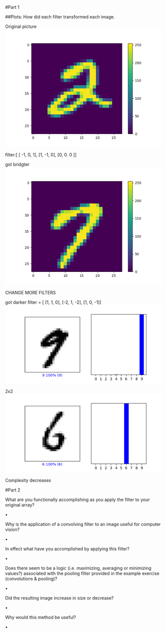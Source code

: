 #Part 1


##Plots:
How did each filter transformed each image.


Original picture
![img.png](img.png)




filter:[ [ -1, 0, 1], [1, -1, 0],  [0, 0. 0 ]]

got bridgter
![img_1.png](img_1.png)

CHANGE MORE FILTERS

got darker
filter = [ [1, 1, 0], [-2, 1, -2], [1, 0, -1]]
![img_3.png](img_3.png)





2x2
![img_4.png](img_4.png)


Complexity decreases



#Part 2

What are you functionally accomplishing as you apply the filter to your original array?

•

Why is the application of a convolving filter to an image useful for computer vision?

•

In effect what have you accomplished by applying this filter?

•

Does there seem to be a logic (i.e. maximizing, averaging or minimizing values?) associated with the pooling filter provided in the example exercise (convolutions & pooling)?

•

Did the resulting image increase in size or decrease?

•

Why would this method be useful?

•
